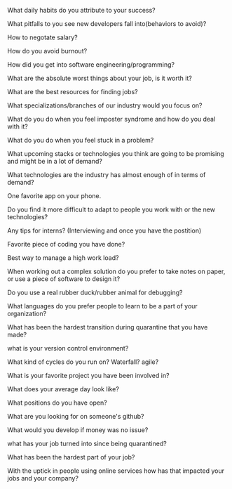What daily habits do you attribute to your success?

What pitfalls to you see new developers fall into(behaviors to avoid)?

How to negotate salary?

How do you avoid burnout? 

How did you get into software engineering/programming?

What are the absolute worst things about your job, is it worth it? 

What are the best resources for finding jobs? 

What specializations/branches of our industry would you focus on? 

What do you do when you feel imposter syndrome and how do you deal with it?

What do you do when you feel stuck in a problem?

What upcoming stacks or technologies you think are going to be promising and might be in  a lot of demand?

What technologies are the industry has almost enough of in terms of demand?

One favorite app on your phone.

Do you find it more difficult to adapt to people you work with or the new technologies? 

Any tips for interns? (Interviewing and once you have the postition)

Favorite piece of coding you have done?

Best way to manage a high work load?

When working out a complex solution do you prefer to take notes on paper, or use a piece of software to design it?

Do you use a real rubber duck/rubber animal for debugging?



What languages do you prefer people to learn to be a part of your organization?

What has been the hardest transition during quarantine that you have made?

what is your version control environment?

What kind of cycles do you run on? Waterfall? agile? 

What is your favorite project you have been involved in?

What does your average day look like?

What positions do you have open?

What are you looking for on someone's github?

What would you develop if money was no issue?

what has your job turned into since being quarantined?

What has been the hardest part of your job?

With the uptick in people using online services how has that impacted your jobs and your company?

